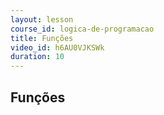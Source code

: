 ```yaml
---
layout: lesson
course_id: logica-de-programacao
title: Funções
video_id: h6AU0VJKSWk
duration: 10
---
```


## Funções
